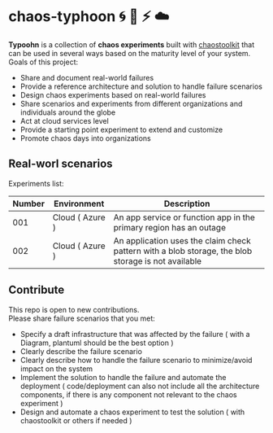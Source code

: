 # chaos-typhoon :cyclone: :ocean: :zap: :cloud:

**Typoohn** is a collection of **chaos experiments** built with [chaostoolkit](https://github.com/chaostoolkit/chaostoolkit) that can be used in several ways based on the maturity level of your system.  
Goals of this project:

- Share and document real-world failures
- Provide a reference architecture and solution to handle failure scenarios
- Design chaos experiments based on real-world failures
- Share scenarios and experiments from different organizations and individuals around the globe
- Act at cloud services level
- Provide a starting point experiment to extend and customize
- Promote chaos days into organizations

## Real-worl scenarios

Experiments list:

| Number      | Environment     | Description                                                                                           |
| ----------- | -----------     | -----------                                                                                           |
| 001         | Cloud ( Azure ) | An app service or function app in the primary region has an outage                                    |
| 002         | Cloud ( Azure ) | An application uses the claim check pattern with a blob storage, the blob storage is not available    |

## Contribute

This repo is open to new contributions.  
Please share failure scenarios that you met:

- Specify a draft infrastructure that was affected by the failure ( with a Diagram, plantuml should be the best option )
- Clearly describe the failure scenario
- Clearly describe how to handle the failure scenario to minimize/avoid impact on the system
- Implement the solution to handle the failure and automate the deployment ( code/deployment can also not include all the architecture components, if there is any component not relevant to the chaos experiment ) 
- Design and automate a chaos experiment to test the solution ( with chaostoolkit or others if needed )

